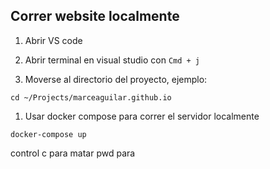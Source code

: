 


## Correr website localmente

1. Abrir VS code

2. Abrir terminal en visual studio con `Cmd + j`

3. Moverse al directorio del proyecto, ejemplo:
```
cd ~/Projects/marceaguilar.github.io
```

1. Usar docker compose para correr el servidor localmente
```
docker-compose up
```
control c para matar
pwd para 
